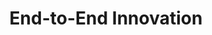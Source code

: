 ---
title       : End-to-End Innovation
key         : CP-IN
skills      : Behaviour, Mindset, Competency
difficulty  : easy
area        : competency

questions :
    - "CP-IN-01: Give an example of an idea that you suggested that led to improvements within your organisation."
    - "CP-IN-02: Tell me about a time when you identified a risk and offered a unique method of addressing the risk."
    - "CP-IN-03: Tell me about a time when you contributed to the development of an innovative idea that impacted the market, industry, and ecosystem."
    - "CP-IN-04: Tell me about a time when an innovative product or service you worked on failed. Looking back, what would you have done differently to ensure success?"
desirable :
    - Identified new ways to apply existing information that improved the customer experience
    - Understood the lifecycle of a product/service and its impact on the customer experience
    - Recognised and managed risks to ensure a positive customer experience
    - Analysed gaps between the user/customer or scenario needs and the existing solution portfolio
    - Made suggestions for improvement that were mutually beneficial to the customer and organisation
bonus_points :
    - Identified new ways to apply existing information that improved the customer experience and business processes
    - Understood the lifecycle of a product/service and its impact on customer experience
    - Anticipated and managed risks to ensure a positive customer experience
    - Created solutions that were “in tune” with the company and market, and served to address user/customer needs
    - Made innovative suggestions for improvement that were mutually beneficial to the customer and organisation
---